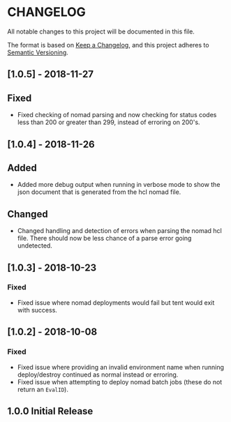 CHANGELOG
=========

All notable changes to this project will be documented in this file.

The format is based on [Keep a Changelog](https://keepachangelog.com/en/1.0.0/), and this project adheres to [Semantic Versioning](https://semver.org/spec/v2.0.0.html).

## [1.0.5] - 2018-11-27
## Fixed
- Fixed checking of nomad parsing and now checking for status codes less than 200 or greater than 299, instead of erroring on 200's.

## [1.0.4] - 2018-11-26
## Added
- Added more debug output when running in verbose mode to show the json document that is generated from the hcl nomad file.
## Changed
- Changed handling and detection of errors when parsing the nomad hcl file. There should now be less chance of a parse error going undetected.

## [1.0.3] - 2018-10-23
### Fixed
- Fixed issue where nomad deployments would fail but tent would exit with success.

## [1.0.2] - 2018-10-08
### Fixed
- Fixed issue where providing an invalid environment name when running deploy/destroy continued as normal instead or erroring.
- Fixed issue when attempting to deploy nomad batch jobs (these do not return an `EvalID`).

## 1.0.0 Initial Release
